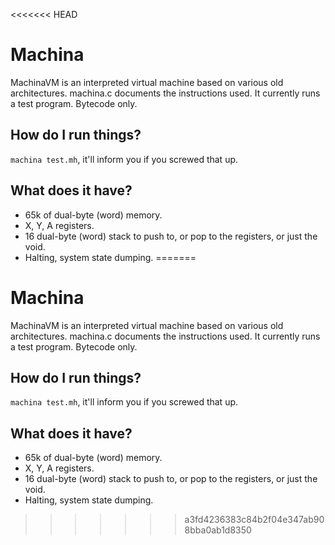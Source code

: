<<<<<<< HEAD
# Machina
MachinaVM is an interpreted virtual machine based on various old architectures. machina.c documents the instructions used. It currently runs a test program. Bytecode only.

## How do I run things?
`machina test.mh`, it'll inform you if you screwed that up.

## What does it have?
* 65k of dual-byte (word) memory.
* X, Y, A registers.
* 16 dual-byte (word) stack to push to, or pop to the registers, or just the void.
* Halting, system state dumping.
=======
# Machina
MachinaVM is an interpreted virtual machine based on various old architectures. machina.c documents the instructions used. It currently runs a test program. Bytecode only.

## How do I run things?
`machina test.mh`, it'll inform you if you screwed that up.

## What does it have?
* 65k of dual-byte (word) memory.
* X, Y, A registers.
* 16 dual-byte (word) stack to push to, or pop to the registers, or just the void.
* Halting, system state dumping.
>>>>>>> a3fd4236383c84b2f04e347ab908bba0ab1d8350
